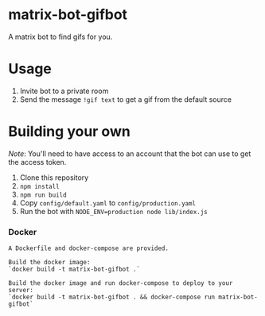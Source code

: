 # matrix-bot-gifbot

A matrix bot to find gifs for you.

# Usage

1. Invite bot to a private room
2. Send the message `!gif text` to get a gif from the default source

# Building your own

*Note*: You'll need to have access to an account that the bot can use to get the access token.

1. Clone this repository
2. `npm install`
3. `npm run build`
4. Copy `config/default.yaml` to `config/production.yaml`
5. Run the bot with `NODE_ENV=production node lib/index.js`

### Docker

```
A Dockerfile and docker-compose are provided.

Build the docker image:
`docker build -t matrix-bot-gifbot .`

Build the docker image and run docker-compose to deploy to your server:
`docker build -t matrix-bot-gifbot . && docker-compose run matrix-bot-gifbot`
```
